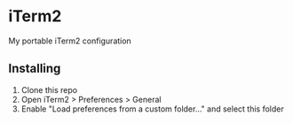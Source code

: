 # iTerm2
My portable iTerm2 configuration

## Installing
1. Clone this repo
2. Open iTerm2 > Preferences > General
3. Enable "Load preferences from a custom folder..." and select this folder
